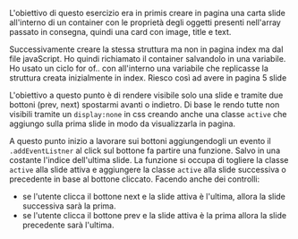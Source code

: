 L'obiettivo di questo esercizio era in primis creare in pagina una carta slide all'interno di un container con le proprietà degli oggetti presenti nell'array passato in consegna, quindi una card con image, title e text.

Successivamente creare la stessa struttura ma non in pagina index ma dal file javaScript.
Ho quindi richiamato il container salvandolo in una variabile.
Ho usato un ciclo for of.. con all'interno una variabile che replicasse la struttura creata inizialmente in index.
Riesco così ad avere in pagina 5 slide

L'obiettivo a questo punto è di rendere visibile solo una slide e tramite due bottoni (prev, next) spostarmi avanti o indietro.
Di base le rendo tutte non visibili tramite un `display:none` in css creando anche una classe `active` che aggiungo sulla prima slide in modo da visualizzarla in pagina.

A questo punto inizio a lavorare sui bottoni aggiungendogli un evento il `.addEventListner` al click sul bottone fa partire una funzione.
Salvo in una costante l'indice dell'ultima slide.
La funzione si occupa di togliere la classe `active` alla slide attiva e aggiungere la classe `active` alla slide successiva o precedente in base al bottone
cliccato.
Facendo anche dei controlli:
- se l'utente clicca il bottone next e la slide attiva è l'ultima, allora la slide successiva sarà la prima.
- se l'utente clicca il bottone prev e la slide attiva è la prima allora la slide precedente sarà l'ultima.

